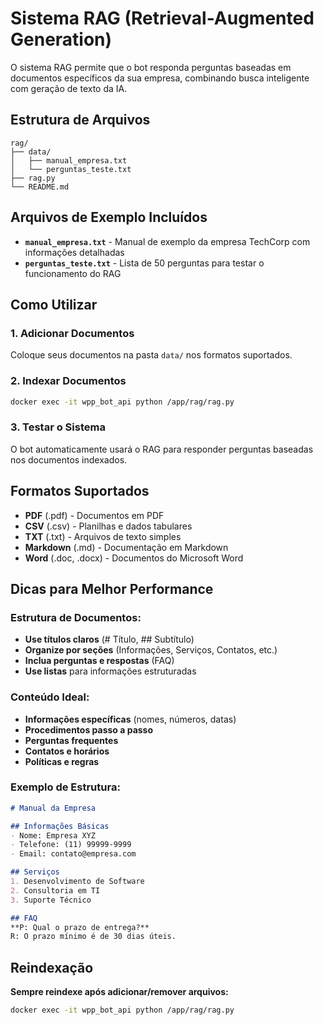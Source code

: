 # Sistema RAG (Retrieval-Augmented Generation)

O sistema RAG permite que o bot responda perguntas baseadas em documentos específicos da sua empresa, combinando busca inteligente com geração de texto da IA.

## Estrutura de Arquivos

```
rag/
├── data/
│   ├── manual_empresa.txt
│   └── perguntas_teste.txt
├── rag.py
└── README.md
```

## Arquivos de Exemplo Incluídos

- **`manual_empresa.txt`** - Manual de exemplo da empresa TechCorp com informações detalhadas
- **`perguntas_teste.txt`** - Lista de 50 perguntas para testar o funcionamento do RAG

## Como Utilizar

### 1. Adicionar Documentos
Coloque seus documentos na pasta `data/` nos formatos suportados.

### 2. Indexar Documentos
```bash
docker exec -it wpp_bot_api python /app/rag/rag.py
```

### 3. Testar o Sistema
O bot automaticamente usará o RAG para responder perguntas baseadas nos documentos indexados.

## Formatos Suportados

- **PDF** (.pdf) - Documentos em PDF
- **CSV** (.csv) - Planilhas e dados tabulares
- **TXT** (.txt) - Arquivos de texto simples
- **Markdown** (.md) - Documentação em Markdown
- **Word** (.doc, .docx) - Documentos do Microsoft Word

## Dicas para Melhor Performance

### Estrutura de Documentos:
- **Use títulos claros** (# Título, ## Subtítulo)
- **Organize por seções** (Informações, Serviços, Contatos, etc.)
- **Inclua perguntas e respostas** (FAQ)
- **Use listas** para informações estruturadas

### Conteúdo Ideal:
- **Informações específicas** (nomes, números, datas)
- **Procedimentos passo a passo**
- **Perguntas frequentes**
- **Contatos e horários**
- **Políticas e regras**

### Exemplo de Estrutura:
```markdown
# Manual da Empresa

## Informações Básicas
- Nome: Empresa XYZ
- Telefone: (11) 99999-9999
- Email: contato@empresa.com

## Serviços
1. Desenvolvimento de Software
2. Consultoria em TI
3. Suporte Técnico

## FAQ
**P: Qual o prazo de entrega?**
R: O prazo mínimo é de 30 dias úteis.
```

## Reindexação

**Sempre reindexe após adicionar/remover arquivos:**

```bash
docker exec -it wpp_bot_api python /app/rag/rag.py
```

